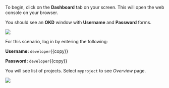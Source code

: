 To begin, click on the **Dashboard** tab on your screen. This will open the web console on your browser.

You should see an **OKD** window with **Username** and **Password** forms.

![](https://github.com/fenago/katacoda-scenarios/raw/master/learn-openshift-wildfly/openshift-deploying-applications-using-console/steps/0/ocp-login.png)

For this scenario, log in by entering the following:

**Username:** `developer`{{copy}}

**Password:** `developer`{{copy}}

You will see list of projects. Select ``myproject`` to see  _Overview_ page.

![](https://github.com/fenago/katacoda-scenarios/raw/master/learn-openshift-wildfly/openshift-deploying-applications-using-console/steps/2/deploy.JPG)
